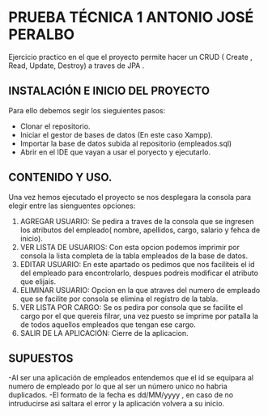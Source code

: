 # PRUEBA TÉCNICA 1 ANTONIO JOSÉ PERALBO
Ejercicio practico en el que el proyecto permite hacer un CRUD ( Create , Read, Update, Destroy) a traves de JPA .
## INSTALACIÓN E INICIO DEL PROYECTO
Para ello debemos segir los sieguientes pasos:
- Clonar el repositorio.
- Iniciar el gestor de bases de datos (En este caso Xampp).
- Importar la base de datos subida al repositorio (empleados.sql)
- Abrir en el IDE que vayan a usar el poryecto y ejecutarlo.
## CONTENIDO Y USO.
  Una vez hemos ejecutado el proyecto se nos desplegara la consola para elegir entre las sienguentes opciones:
  1. AGREGAR USUARIO:
    Se pedira a traves de la consola que se ingresen los atributos del empleado( nombre, apellidos, cargo, salario y fehca de inicio).
  2. VER LISTA DE USUARIOS:
    Con esta opcion podemos imprimir por consola la lista completa de la tabla empleados de la base de datos.
  3. EDITAR USUARIO:
    En este apartado os pedimos que nos faciliteis el id del empleado para encontrolarlo, despues podreis modificar el atributo que elijais.
  4. ELIMINAR USUARIO:
    Opcion en la que atraves del numero de empleado que se facilite por consola se elimina el registro de la tabla.
  5. VER LISTA POR CARGO:
     Se os pedira por consola que se facilite el cargo por el que quereis filrar, una vez puesto se imprime por patalla la de todos aquellos empleados que tengan ese cargo. 
  0. SALIR DE LA APLICACIÓN:
     Cierre de la aplicacion.
     
## SUPUESTOS
  -Al ser una aplicación de empleados entendemos que el id se equipara al numero de empleado por lo que al ser un número unico no habria duplicados.
  -El formato de la fecha es dd/MM/yyyy , en caso de no intruducirse asi saltara el error y la aplicación volvera a su inicio.
